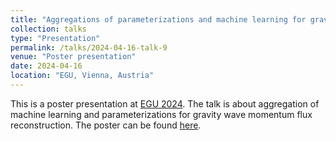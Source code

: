 ```yaml
---
title: "Aggregations of parameterizations and machine learning for gravity wave momentum flux reconstruction"
collection: talks
type: "Presentation"
permalink: /talks/2024-04-16-talk-9
venue: "Poster presentation"
date: 2024-04-16
location: "EGU, Vienna, Austria"
---
```


This is a poster presentation at [EGU 2024](https://www.egu24.eu/programme/how_to_submit.html). The talk is about aggregation of machine learning and parameterizations for gravity wave momentum flux reconstruction. The poster can be found [here](https://hassothea.github.io/files/Postdoc/Poster_Sothea_EGU.pdf). 
